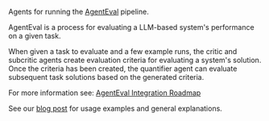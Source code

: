 Agents for running the [AgentEval](https://microsoft.github.io/autogen/blog/2023/11/20/AgentEval/) pipeline.

AgentEval is a process for evaluating a LLM-based system's performance on a given task.

When given a task to evaluate and a few example runs, the critic and subcritic agents create evaluation criteria for evaluating a system's solution. Once the criteria has been created, the quantifier agent can evaluate subsequent task solutions based on the generated criteria.

For more information see: [AgentEval Integration Roadmap](https://github.com/SuperDappAI/superdappstudio/issues/2162)

See our [blog post](https://microsoft.github.io/autogen/blog/2024/06/21/AgentEval) for usage examples and general explanations.
